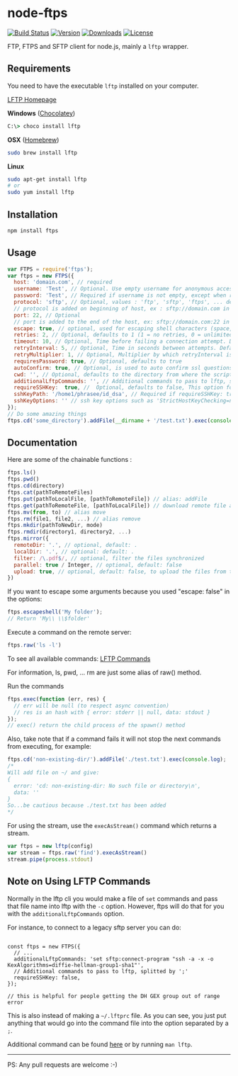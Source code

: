 node-ftps
=========
<p>
  <a href="https://travis-ci.org/Atinux/node-ftps"><img src="https://travis-ci.org/Atinux/node-ftps.svg?branch=master" alt="Build Status"></a>
  <a href="https://www.npmjs.com/package/ftps"><img src="https://img.shields.io/npm/v/ftps.svg" alt="Version"></a>
  <a href="https://www.npmjs.com/package/ftps"><img src="https://img.shields.io/npm/dt/ftps.svg" alt="Downloads"></a>
  <a href="https://www.npmjs.com/package/ftps"><img src="https://img.shields.io/npm/l/ftps.svg" alt="License"></a>
</p>

FTP, FTPS and SFTP client for node.js, mainly a `lftp` wrapper.

Requirements
------------

You need to have the executable `lftp` installed on your computer.

[LFTP Homepage](http://lftp.yar.ru/)

**Windows** ([Chocolatey](https://chocolatey.org/))
```cmd
C:\> choco install lftp
```
**OSX** ([Homebrew](http://brew.sh/))
```bash
sudo brew install lftp
```
**Linux**
```bash
sudo apt-get install lftp
# or
sudo yum install lftp
```

Installation
-----------

``` sh
npm install ftps
```

Usage
-----

``` js
var FTPS = require('ftps');
var ftps = new FTPS({
  host: 'domain.com', // required
  username: 'Test', // Optional. Use empty username for anonymous access.
  password: 'Test', // Required if username is not empty, except when requiresPassword: false
  protocol: 'sftp', // Optional, values : 'ftp', 'sftp', 'ftps', ... default: 'ftp'
  // protocol is added on beginning of host, ex : sftp://domain.com in this case
  port: 22, // Optional
  // port is added to the end of the host, ex: sftp://domain.com:22 in this case
  escape: true, // optional, used for escaping shell characters (space, $, etc.), default: true
  retries: 2, // Optional, defaults to 1 (1 = no retries, 0 = unlimited retries)
  timeout: 10, // Optional, Time before failing a connection attempt. Defaults to 10
  retryInterval: 5, // Optional, Time in seconds between attempts. Defaults to 5
  retryMultiplier: 1, // Optional, Multiplier by which retryInterval is multiplied each time new attempt fails. Defaults to 1
  requiresPassword: true, // Optional, defaults to true
  autoConfirm: true, // Optional, is used to auto confirm ssl questions on sftp or fish protocols, defaults to false
  cwd: '', // Optional, defaults to the directory from where the script is executed
  additionalLftpCommands: '', // Additional commands to pass to lftp, splitted by ';'
  requireSSHKey:  true, //  Optional, defaults to false, This option for SFTP Protocol with ssh key authentication
  sshKeyPath: '/home1/phrasee/id_dsa', // Required if requireSSHKey: true , defaults to empty string, This option for SFTP Protocol with ssh key authentication
  sshKeyOptions: '' // ssh key options such as 'StrictHostKeyChecking=no'
});
// Do some amazing things
ftps.cd('some_directory').addFile(__dirname + '/test.txt').exec(console.log);
```

Documentation
------------------

Here are some of the chainable functions :

``` js
ftps.ls()
ftps.pwd()
ftps.cd(directory)
ftps.cat(pathToRemoteFiles)
ftps.put(pathToLocalFile, [pathToRemoteFile]) // alias: addFile
ftps.get(pathToRemoteFile, [pathToLocalFile]) // download remote file and save to local path (if not given, use same name as remote file), alias: getFile
ftps.mv(from, to) // alias move
ftps.rm(file1, file2, ...) // alias remove
ftps.mkdir(pathToNewDir, mode)
ftps.rmdir(directory1, directory2, ...)
ftps.mirror({
  remoteDir: '.', // optional, default: .
  localDir: '.', // optional: default: .
  filter: /\.pdf$/, // optional, filter the files synchronized
  parallel: true / Integer, // optional, default: false
  upload: true, // optional, default: false, to upload the files from the locaDir to the remoteDir
})
```

If you want to escape some arguments because you used "escape: false" in the options:
```js
ftps.escapeshell('My folder');
// Return 'My\\ \\$folder'
```

Execute a command on the remote server:
```js
ftps.raw('ls -l')
```

To see all available commands: [LFTP Commands](http://lftp.yar.ru/lftp-man.html)

For information, ls, pwd, ... rm are just some alias of raw() method.

Run the commands
``` js
ftps.exec(function (err, res) {
  // err will be null (to respect async convention)
  // res is an hash with { error: stderr || null, data: stdout }
});
// exec() return the child process of the spawn() method
```

Also, take note that if a command fails it will not stop the next commands from executing, for example:
``` js
ftps.cd('non-existing-dir/').addFile('./test.txt').exec(console.log);
/*
Will add file on ~/ and give:
{
  error: 'cd: non-existing-dir: No such file or directory\n',
  data: ''
}
So...be cautious because ./test.txt has been added
*/

```

For using the stream, use the `execAsStream()` command which returns a stream.
```js
var ftps = new lftp(config)
var stream = ftps.raw('find').execAsStream()
stream.pipe(process.stdout)
```



Note on Using LFTP Commands
------------------

Normally in the lftp cli you would make a file of `set` commands and pass that file name into lftp with the `-c` option. However, ftps will do that for you with the `additionalLftpCommands` option.

For instance, to connect to a legacy sftp server you can do:

```JS

const ftps = new FTPS({
  // ...
  additionalLftpCommands: 'set sftp:connect-program "ssh -a -x -o KexAlgorithms=diffie-hellman-group1-sha1"',
  // Additional commands to pass to lftp, splitted by ';'
  requireSSHKey: false,
});

// this is helpful for people getting the DH GEX group out of range error

```

This is also instead of making a `~/.lftprc` file. As you can see, you just put anything that would go into the command file into the option separated by a `;`.

Additional command can be found [here](http://lftp.tech/lftp-man.html) or by running `man lftp`.

-----



PS: Any pull requests are welcome :-)
